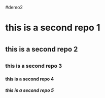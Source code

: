 #demo2
<h1> this is a second repo 1<h1>
<h2> this is a second repo 2<h2>
<h3> this is a second repo 3<h3>
<h4> this is a second repo 4<h4>
<h5> this is a second repo 5<h5>
